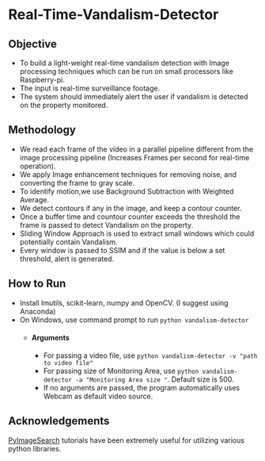 # Real-Time-Vandalism-Detector

## Objective 

- To build a light-weight real-time vandalism detection with Image processing techniques which can be run on small processors like Raspberry-pi. 
- The input is real-time surveillance footage.
- The system should immediately alert the user if vandalism is detected on the property monitored.

## Methodology
- We read each frame of the video in a parallel pipeline different from the image processing pipeline (Increases Frames per second for real-time operation).
- We apply Image enhancement techniques for removing noise, and converting the frame to gray scale. 
- To identify motion,we use Background Subtraction with Weighted Average.
- We detect contours if any in the image, and keep a contour counter.
- Once a buffer time and countour counter exceeds the threshold the frame is passed to detect Vandalism on the property.
- Sliding Window Approach is used to extract small windows which could potentially contain Vandalism.
- Every window is passed to SSIM and if the value is below a set threshold, alert is generated.

## How to Run
- Install Imutils, scikit-learn, numpy and OpenCV. (I suggest using Anaconda) 
- On Windows, use command prompt to run ` python vandalism-detector `
  - #### Arguments
    - For passing a video file, use  ` python vandalism-detector -v "path to video file" `
    - For passing size of Monitoring Area, use  ` python vandalism-detector -a "Monitoring Area size " `. Default size is 500.
    - If no arguments are passed, the program automatically uses Webcam as default video source.
    
## Acknowledgements
[PyImageSearch](https://www.pyimagesearch.com/) tutorials have been extremely useful for utilizing various python libraries.

